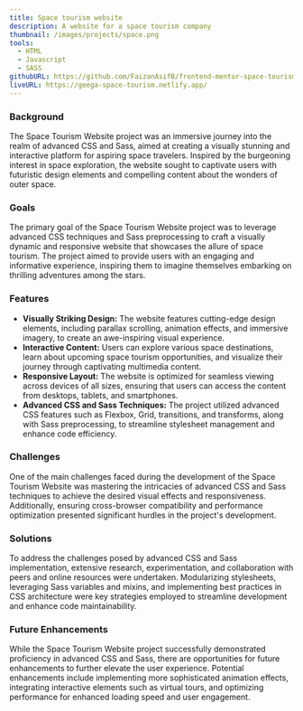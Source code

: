 ```yaml
---
title: Space tourism website
description: A website for a space tourism company
thumbnail: /images/projects/space.png
tools:
  - HTML
  - Javascript
  - SASS
githubURL: https://github.com/FaizanAsifB/frontend-mentor-space-tourism.git
liveURL: https://geega-space-tourism.netlify.app/
---
```


### Background

The Space Tourism Website project was an immersive journey into the realm of advanced CSS and Sass, aimed at creating a visually stunning and interactive platform for aspiring space travelers. Inspired by the burgeoning interest in space exploration, the website sought to captivate users with futuristic design elements and compelling content about the wonders of outer space.

### Goals

The primary goal of the Space Tourism Website project was to leverage advanced CSS techniques and Sass preprocessing to craft a visually dynamic and responsive website that showcases the allure of space tourism. The project aimed to provide users with an engaging and informative experience, inspiring them to imagine themselves embarking on thrilling adventures among the stars.

### Features

- **Visually Striking Design:** The website features cutting-edge design elements, including parallax scrolling, animation effects, and immersive imagery, to create an awe-inspiring visual experience.
- **Interactive Content:** Users can explore various space destinations, learn about upcoming space tourism opportunities, and visualize their journey through captivating multimedia content.
- **Responsive Layout:** The website is optimized for seamless viewing across devices of all sizes, ensuring that users can access the content from desktops, tablets, and smartphones.
- **Advanced CSS and Sass Techniques:** The project utilized advanced CSS features such as Flexbox, Grid, transitions, and transforms, along with Sass preprocessing, to streamline stylesheet management and enhance code efficiency.

### Challenges

One of the main challenges faced during the development of the Space Tourism Website was mastering the intricacies of advanced CSS and Sass techniques to achieve the desired visual effects and responsiveness. Additionally, ensuring cross-browser compatibility and performance optimization presented significant hurdles in the project's development.

### Solutions

To address the challenges posed by advanced CSS and Sass implementation, extensive research, experimentation, and collaboration with peers and online resources were undertaken. Modularizing stylesheets, leveraging Sass variables and mixins, and implementing best practices in CSS architecture were key strategies employed to streamline development and enhance code maintainability.

### Future Enhancements

While the Space Tourism Website project successfully demonstrated proficiency in advanced CSS and Sass, there are opportunities for future enhancements to further elevate the user experience. Potential enhancements include implementing more sophisticated animation effects, integrating interactive elements such as virtual tours, and optimizing performance for enhanced loading speed and user engagement.
